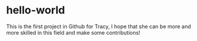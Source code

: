 # hello-world
This is the first project in Github for Tracy, I hope that she can be more and more skilled in this field and make some contributions!
